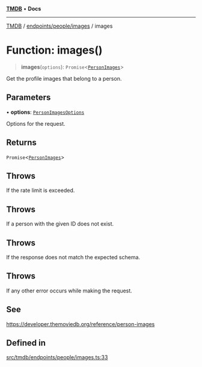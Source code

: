 [**TMDB**](../../../../README.md) • **Docs**

***

[TMDB](../../../../README.md) / [endpoints/people/images](../README.md) / images

# Function: images()

> **images**(`options`): `Promise`\<[`PersonImages`](../../../../structs/Schemas/type-aliases/PersonImages.md)\>

Get the profile images that belong to a person.

## Parameters

• **options**: [`PersonImagesOptions`](../type-aliases/PersonImagesOptions.md)

Options for the request.

## Returns

`Promise`\<[`PersonImages`](../../../../structs/Schemas/type-aliases/PersonImages.md)\>

## Throws

If the rate limit is exceeded.

## Throws

If a person with the given ID does not exist.

## Throws

If the response does not match the expected schema.

## Throws

If any other error occurs while making the request.

## See

https://developer.themoviedb.org/reference/person-images

## Defined in

[src/tmdb/endpoints/people/images.ts:33](https://github.com/Norviah/media-hub/blob/d809718af017974e095f312fcfa8bfdf58d3e3e5/src/tmdb/endpoints/people/images.ts#L33)
